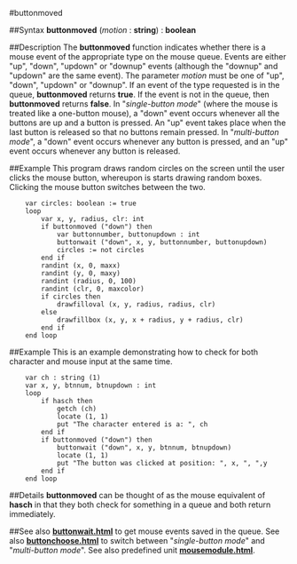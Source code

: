 
#buttonmoved

##Syntax
**buttonmoved** (*motion* : **string**) : **boolean**



##Description
The **buttonmoved** function indicates whether there is a mouse event of the appropriate type on the mouse queue. Events are either "up", "down", "updown" or "downup" events (although the "downup" and "updown" are the same event).
The parameter *motion* must be one of "up", "down", "updown" or "downup". If an event of the type requested is in the queue, **buttonmoved** returns **true**. If the event is not in the queue, then **buttonmoved** returns **false**.
In "*single-button mode*" (where the mouse is treated like a one-button mouse), a "down" event occurs whenever all the buttons are up and a button is pressed. An "up" event takes place when the last button is released so that no buttons remain pressed.
In "*multi-button mode*", a "down" event occurs whenever any button is pressed, and an "up" event occurs whenever any button is released.



##Example
This program draws random circles on the screen until the user clicks the mouse button, whereupon is starts drawing random boxes. Clicking the mouse button switches between the two.


        var circles: boolean := true
        loop
            var x, y, radius, clr: int
            if buttonmoved ("down") then
                var buttonnumber, buttonupdown : int
                buttonwait ("down", x, y, buttonnumber, buttonupdown)
                circles := not circles
            end if
            randint (x, 0, maxx)
            randint (y, 0, maxy)
            randint (radius, 0, 100)
            randint (clr, 0, maxcolor)
            if circles then
                drawfilloval (x, y, radius, radius, clr)
            else
                drawfillbox (x, y, x + radius, y + radius, clr)
            end if
        end loop
##Example
This is an example demonstrating how to check for both character and mouse input at the same time.


        var ch : string (1)
        var x, y, btnnum, btnupdown : int
        loop
            if hasch then
                getch (ch)
                locate (1, 1)
                put "The character entered is a: ", ch
            end if
            if buttonmoved ("down") then
                buttonwait ("down", x, y, btnnum, btnupdown)
                locate (1, 1)
                put "The button was clicked at position: ", x, ", ",y
            end if
        end loop
##Details
**buttonmoved** can be thought of as the mouse equivalent of **hasch** in that they both check for something in a queue and both return immediately.



##See also
**[buttonwait.html](buttonwait)** to get mouse events saved in the queue. See also **[buttonchoose.html](buttonchoose)** to switch between "*single-button mode*" and "*multi-button mode*".
See also predefined unit **[mousemodule.html](Mouse)**.


